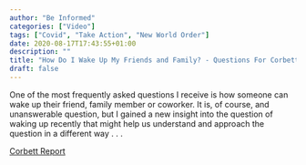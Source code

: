 ```yaml
---
author: "Be Informed"
categories: ["Video"]
tags: ["Covid", "Take Action", "New World Order"]
date: 2020-08-17T17:43:55+01:00
description: ""
title: "How Do I Wake Up My Friends and Family? - Questions For Corbett"
draft: false
---
```


One of the most frequently asked questions I receive is how someone can wake up their friend, family member or coworker. It is, of course, and unanswerable question, but I gained a new insight into the question of waking up recently that might help us understand and approach the question in a different way . . .

[Corbett Report](https://www.corbettreport.com/?p=37096)